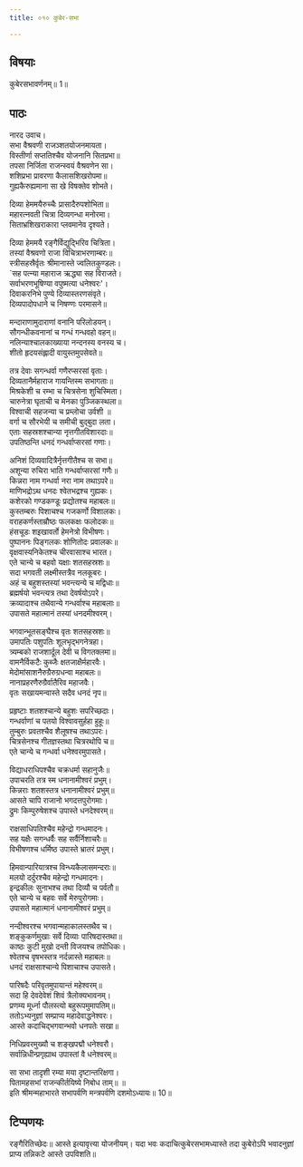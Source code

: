 ```yaml
---
title: ०१० कुबेर-सभा

---
```

## विषयाः

कुबेरसभावर्णनम्॥ 1॥

## पाठः

नारद उवाच।  
सभा वैश्रवणी राजञ्शतयोजनमायता।  
विस्तीर्णा सप्ततिश्चैव योजनानि सितप्रभा॥  
तपसा निर्जिता राजन्स्वयं वैश्रवणेन सा।  
शशिप्रभा प्रावरणा कैलासशिखरोपमा॥  
गुह्यकैरुह्यमाना सा खे विषक्तेव शोभते।  

दिव्या हेममयैरुच्चैः प्रासादैरुपशोभिता॥  
महारत्नवती चित्रा दिव्यगन्धा मनोरमा।  
सिताभ्रशिखराकारा प्लवमानेव दृश्यते।  

दिव्या हेममयै रङ्गैर्विद्युद्भिरिव चित्रिता।  
तस्यां वैश्रवणो राजा विचित्राभरणाम्बरः॥  
स्त्रीसहस्रैर्वृतः श्रीमानास्ते ज्वलितकुण्डलः।  
`सह पत्न्या महाराज ऋद्ध्या सह विराजते।  
सर्वाभरणभूषिण्या वपुष्मत्या धनेश्वरः'।  
दिवाकरनिभे पुण्ये दिव्यास्तरणसंवृते।  
दिव्यपादोपधाने च निषण्णः परमासने॥  

मन्दाराणामुदाराणां वनानि परिलोडयन्।  
सौगन्धीकवनानां च गन्धं गन्धवहो वहन्॥  
नलिन्याश्चालकाख्याया नन्दनस्य वनस्य च।  
शीतो हृदयसंह्लादी वायुस्तमुपसेवते॥  

तत्र देवाः सगन्धर्वा गणैरप्सरसां वृताः।  
दिव्यतानैर्महाराज गायन्तिस्म सभागताः॥  
मिश्रकेशी च रम्भा च चित्रसेना शुचिस्मिता।  
चारुनेत्रा घृताची च मेनका पुञ्जिकस्थला॥  
विश्वाची सहजन्या च प्रम्लोचा उर्वशी ॥  
वर्गा च सौरभेयी च समीची बुद्बुदा लता।  
एताः सहस्रशश्चान्या नृत्तगीतविशारदाः॥  
उपतिष्ठन्ति धनदं गन्धर्वाप्सरसां गणाः।  

अनिशं दिव्यवादित्रैर्नृत्तगीतैश्च स सभा॥  
अशून्या रुचिरा भाति गन्धर्वाप्सरसां गणैः॥  
किन्नरा नाम गन्धर्वा नरा नाम तथाऽपरे॥  
माणिभद्रोऽथ धनदः श्वेतभद्रश्च गुह्यकः।  
कशेरको गण्डकण्डूः प्रद्योतश्च महाबलः॥  
कुस्तम्बरुः पिशाचश्च गजकर्णो विशालकः।  
वराहकर्णस्ताम्रौष्ठः फलकक्षः फलोदकः॥  
हंसचूडः शइखावर्तो हेमनेत्रो विभीषणः।  
पुष्पाननः पिङ्गलकः शोणितोदः प्रवालकः॥  
वृक्षवास्यनिकेतश्च चीरवासाश्च भारत।  
एते चान्ये च बहवो यक्षाः शतसहस्रशः॥  
सदा भगवती लक्ष्मीस्तत्रैव नलकूबरः।  
अहं च बहुशस्तस्यां भवन्त्यन्ये च मद्विधाः॥  
ब्रह्मर्षयो भवन्त्यत्र तथा देवर्षयोऽपरे।  
क्रव्यादाश्च तथैवान्ये गन्धर्वाश्च महाबलाः॥  
उपासते महात्मानं तस्यां धनदमीश्वरम्।  

भगवान्भूतसङ्घैश्च वृतः शतसहस्रशः॥  
उमापतिः पशुपतिः शूलभृद्भगनेत्रहा।  
त्र्यम्बको राजशार्दूल देवी च विगतक्लमा॥  
वामनैर्विकटैः कुब्जैः क्षतजाक्षैर्महारवैः।  
मेदोमांसाशनैरुग्रैरुग्रधन्वा महाबलः॥  
नानाप्रहरणैरुग्रैर्वातैरिव महाजवैः।  
वृतः सखायमन्वास्ते सदैव धनदं नृप॥  

प्रहृष्टाः शतशश्चान्ये बहुशः सपरिच्छदाः।  
गन्धर्वाणां च पतयो विश्वावसुर्हहा हुहूः॥  
तुम्बुरुः प्रवतश्चैव शैलूषश्च तथाऽपरः।  
चित्रसेनश्च गीतज्ञस्तथा चित्ररथोपि च॥  
एते चान्ये च गन्धर्वा धनेश्वरमुपासते।  

विद्याधराधिपश्चैव चक्रधर्मा सहानुजैः॥  
उपाचरति तत्र स्म धनानामीश्वरं प्रभुम्।  
किन्नराः शतशस्तत्र धनानामीश्वरं प्रभुम्॥  
आसते चापि राजानो भगदत्तपुरोगमाः।  
द्रुमः किम्पुरुषेशश्च उपास्ते धनदेश्वरम्॥  

राक्षसाधिपतिश्चैव महेन्द्रो गन्धमादनः।  
सह यक्षैः सगन्धर्वैः सह सर्वैर्निशाचरैः॥  
विभीषणश्च धर्मिष्ठ उपास्ते भ्रातरं प्रभुम्।  

हिमवान्पारियात्रश्च विन्ध्यकैलासमन्दराः॥  
मलयो दर्दुरश्चैव महेन्द्रो गन्धमादनः।  
इन्द्रकीलः सुनाभश्च तथा दिव्यौ च पर्वतौ॥  
एते चान्ये च बहवः सर्वे मेरुपुरोगमाः।  
उपासते महात्मानं धनानामीश्वरं प्रभुम्॥  

नन्दीश्वरश्च भगवान्महाकालस्तथैव च।  
शङ्कुकर्णमुखाः सर्वे दिव्याः पारिषदास्तथा॥  
काष्ठः कुटी मुखो दन्ती विजयश्च तपोधिकः।  
श्वेतश्च वृषभस्तत्र नर्दन्नास्ते महाबलः॥  
धनदं राक्षसाश्चान्ये पिशाचाश्च उपासते।  

पारिषदैः परिवृतमुपायान्तं महेश्वरम्॥  
सदा हि देवदेवेशं शिवं त्रैलोक्यभावनम्।  
प्रणम्य मूर्ध्ना पौलस्त्यो बहुरूपमुमापतिम्॥  
ततोऽभ्यनुज्ञां सम्प्राप्य महादेवाद्धनेश्वरः।  
आस्ते कदाचिद्भगवान्भवो धनपतेः सखा॥  

निधिप्रवरमुख्यौ च शङ्खपद्मौ धनेश्वरौ।  
सर्वान्निधीन्प्रगृह्याथ उपास्तां वै धनेश्वरम्॥  

सा सभा तादृशी रम्या मया दृष्टान्तरिक्षगा।  
पितामहसभां राजन्कीर्तयिष्ये निबोध ताम्॥ ॥  
इति श्रीमन्महाभारते सभापर्वणि मन्त्रपर्वणि दशमोऽध्यायः॥ 10॥

## टिप्पणयः

 रङ्गैरितिच्छेदः॥ आस्ते इत्यावृत्त्या योजनीयम्। यदा भवः कदाचित्कुबेरसभामध्यास्ते तदा कुबेरोऽपि भवादनुज्ञां प्राप्य तन्निकटे आस्ते उपविशति॥